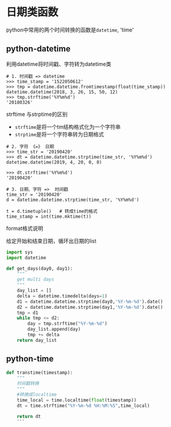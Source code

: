 # 日期类函数

python中常用的两个时间转换的函数是`datetime`, 'time'


## python-datetime

利用datetime将时间戳、字符转为datetime类

```
# 1. 时间戳 => datetime
>>> time_stamp = '1522050612'
>>> tmp = datetime.datetime.fromtimestamp(float(time_stamp))
datetime.datetime(2018, 3, 26, 15, 50, 12)
>>> tmp.strftime('%Y%m%d')
'20180326'
```

strftime 与strptime的区别

* `strftime`是将一个tm结构格式化为一个字符串
* `strptime`是将一个字符串转为日期格式

```
# 2. 字符 《=》 日期
>>> time_str = '20190420'
>>> dt = datetime.datetime.strptime(time_str, '%Y%m%d')
datetime.datetime(2019, 4, 20, 0, 0)

>>> dt.strftime('%Y%m%d')
'20190420'
```


```
# 3. 日期、字符 =>  时间戳
time_str = '20190420'
d = datetime.datetime.strptime(time_str, '%Y%m%d')

t = d.timetuple()   # 转成time的格式
time_stamp = int(time.mktime(t))
```

format格式说明



给定开始和结束日期，循环出日期的list

```python
import sys
import datetime

def get_days(day0, day1):
    """
    get multi days
    """
    day_list = []
    delta = datetime.timedelta(days=1)
    d1 = datetime.datetime.strptime(day0,'%Y-%m-%d').date()
    d2 = datetime.datetime.strptime(day1,'%Y-%m-%d').date()
    tmp = d1
    while tmp <= d2:
        day = tmp.strftime("%Y-%m-%d")
        day_list.append(day)
        tmp += delta
    return day_list
```


## python-time

```python
def transtime(timestamp):
    """
    时间戳转换
    """
    #转换成localtime
    time_local = time.localtime(float(timestamp))
    dt = time.strftime("%Y-%m-%d %H:%M:%S",time_local)

    return dt
    ```

